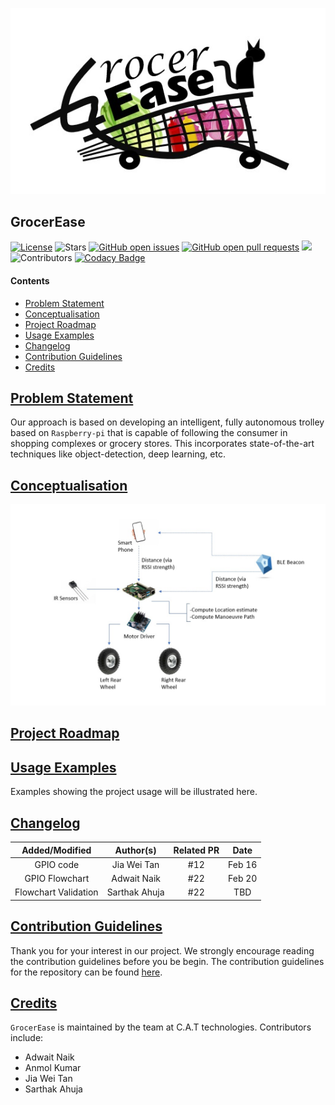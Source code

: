 <p align="center">
  <img src="https://github.com/CAT-Technologies/GrocerEase/blob/devel/utils/logo.jpeg"/>
</p>

## GrocerEase

[![License](https://img.shields.io/badge/license-LGPL_2.1-blue)](LICENSE)
![Stars](https://img.shields.io/github/stars/RTEP-Project-Team/GrocerEase.svg?style=flat&label=Star&maxAge=86400)
[![GitHub open issues](https://img.shields.io/github/issues-raw/RTEP-Project-Team/GrocerEase.svg)](https://github.com/RTEP-Project-Team/GrocerEase/issues) 
[![GitHub open pull requests](https://img.shields.io/github/issues-pr-raw/RTEP-Project-Team/GrocerEase.svg)](https://github.com/RTEP-Project-Team/GrocerEase/pulls) ![](https://img.shields.io/github/repo-size/RTEP-Project-Team/GrocerEase.svg?label=Repo%20size&style=flat-square)&nbsp;
![Contributors](https://img.shields.io/github/contributors/RTEP-Project-Team/GrocerEase.svg?style=flat&label=Contributors&maxAge=86400)
[![Codacy Badge](https://app.codacy.com/project/badge/Grade/b2f9685a62f14cb29afe65c845d9846e)](https://www.codacy.com/gh/CAT-Technologies/GrocerEase/dashboard?utm_source=github.com&amp;utm_medium=referral&amp;utm_content=CAT-Technologies/GrocerEase&amp;utm_campaign=Badge_Grade)
#### Contents

* [Problem Statement](#problem-statement)
* [Conceptualisation](#conceptualisation)
* [Project Roadmap](#project-roadmap)
* [Usage Examples](#usage-examples)
* [Changelog](#changelog)
* [Contribution Guidelines](#contribution-guidelines)
* [Credits](#credits)

## [Problem Statement](#GrocerEase)

Our approach is based on developing an intelligent, fully autonomous trolley based on `Raspberry-pi` that is capable of following the consumer in shopping complexes or grocery stores. This incorporates state-of-the-art techniques like object-detection, deep learning, etc.

## [Conceptualisation](#GrocerEase)

![Temporary Block Diagram](https://github.com/CAT-Technologies/GrocerEase/blob/devel/utils/block_diagram.jpeg)

## [Project Roadmap](#GrocerEase)

## [Usage Examples](#GrocerEase)

Examples showing the project usage will be illustrated here.

## [Changelog](#GrocerEase)

| Added/Modified      | Author(s)    | Related PR  | Date        |
| :-----------------: | :----------: | :---------: | :---------: |     
| GPIO code           | Jia Wei Tan  |    #12      | Feb 16      |
| GPIO Flowchart      | Adwait Naik  |    #22      | Feb 20      |
| Flowchart Validation| Sarthak Ahuja|    #22      |   TBD       |

## [Contribution Guidelines](#GrocerEase)

Thank you for your interest in our project. We strongly encourage reading the contribution guidelines before you be begin. The contribution guidelines for the repository can be found [here](https://github.com/RTEP-Project-Team/GrocerEase/blob/devel/Contribution_Guidelines.md).

## [Credits](#GrocerEase)

`GrocerEase` is maintained by the team at C.A.T technologies. Contributors include:

* Adwait Naik
* Anmol Kumar
* Jia Wei Tan
* Sarthak Ahuja
